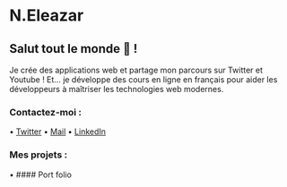 # N.Eleazar

## Salut tout le monde 👋 !

Je crée des applications web et partage mon parcours sur Twitter et Youtube ! Et… je développe des cours en ligne en français pour aider les développeurs à maîtriser les technologies web modernes.

### Contactez-moi :
•	[Twitter](https://x.com/eleazarnabet)
•	[Mail](mailto:nabet.eleazar@gmail.com)
•	[LinkedIn](https://linkedin.com/in/nabet-eleazar-6b642228a/)

### Mes projets :
•	#### Port folio
